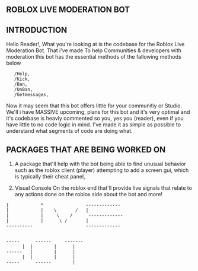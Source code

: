 ## ROBLOX LIVE MODERATION BOT
 
 ## INTRODUCTION
   Hello Reader!, What you're looking at is the codebase for the Roblox Live Moderation Bot. That i've made
   To help Communities & developers with moderation this bot has the essential methods of the fallowing methods below
   ```
      /Help,
      /Kick,
      /Ban,
      /UnBan,
      /Getmessages,      
   ```

  Now it may seem that this bot offers little for your communitiy or Studio. We'll i have MASSIVE upcoming, plans for this bot
  and it's very optimal and it's codebase is heavly commented so you, yes you (reader), even if you have little to no code logic in mind.
  I've made it as simple as possible to understand what segments of code are doing what.

  ## PACKAGES THAT ARE BEING WORKED ON
  1. A package that'll help with the bot being able to find unusual behavior such as
  the roblox client (player) attempting to add a screen gui, which is typically their cheat panel,

  2. Visual Console On the roblox end that'll provide live signals that relate to any actions done on the roblox side about the bot
  and more!

    |            *                -------------
    |            |    \       /   |          
    |            |     \    /      -------------
    |            |      \ /       |              
    ----------                    -------------    

   
    -----      ------     -------
          |  |        |      |
    ------   |        |      |
          |  |        |      |
    -----      ------        |
